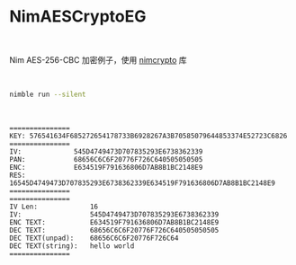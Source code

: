 # NimAESCryptoEG

<br/>

Nim AES-256-CBC 加密例子，使用 [nimcrypto](https://github.com/cheatfate/nimcrypto) 库

<br/>

```bash
nimble run --silent
```

<br/>

```
===============
KEY: 576541634F685272654178733B6928267A3B70585079644853374E52723C6826
===============
IV:           	545D4749473D707835293E6738362339
PAN:          	68656C6C6F20776F726C640505050505
ENC:          	E634519F791636806D7AB8B1BC2148E9
RES:          	16545D4749473D707835293E6738362339E634519F791636806D7AB8B1BC2148E9
===============
===============
IV Len:           	16
IV:               	545D4749473D707835293E6738362339
ENC TEXT:         	E634519F791636806D7AB8B1BC2148E9
DEC TEXT:         	68656C6C6F20776F726C640505050505
DEC TEXT(unpad):  	68656C6C6F20776F726C64
DEC TEXT(string): 	hello world
===============
```
